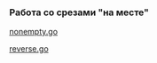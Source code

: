 ### Работа со срезами "на месте"

[nonempty.go](https://github.com/unixlinuxgeek/The_Go_Programming_Language_Exercises/blob/main/ch4/4.2.2/nonempty/nonempty.go)

[reverse.go](https://github.com/unixlinuxgeek/The_Go_Programming_Language_Exercises/blob/main/ch4/4.2.2/reverse/reverse.go)